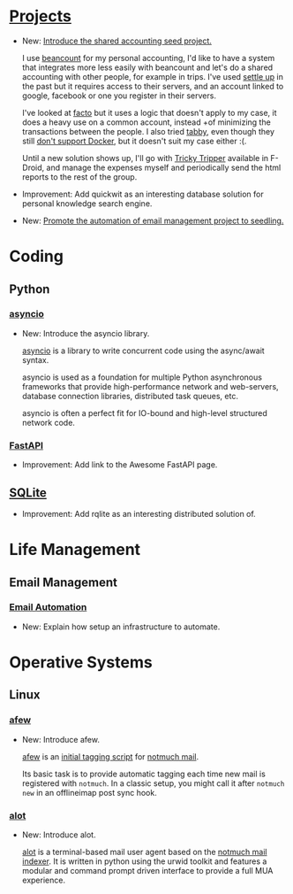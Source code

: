 # [Projects](projects.md)

* New: [Introduce the shared accounting seed project.](projects.md#shared-accounting)

    I use [beancount](beancount.md) for my personal accounting, I'd like to have
    a system that integrates more less easily with beancount and let's do a shared
    accounting with other people, for example in trips. I've used [settle
    up](https://settleup.io/) in the past but it requires access to their servers,
    and an account linked to google, facebook or one you register in their servers.
    
    I've looked at [facto](https://github.com/nymanjens/facto) but it uses a logic
    that doesn't apply to my case, it does a heavy use on a common account, instead
    +of minimizing the transactions between the people. I also tried
    [tabby](https://github.com/bertvandepoel/tabby#installation), even though they
    still [don't support Docker](https://github.com/bertvandepoel/tabby/issues/13),
    but it doesn't suit my case either :(.
    
    Until a new solution shows up, I'll go with [Tricky
    Tripper](https://github.com/koelleChristian/trickytripper) available in F-Droid,
    and manage the expenses myself and periodically send the html reports to the
    rest of the group.

* Improvement: Add quickwit as an interesting database solution for personal knowledge search engine.
* New: [Promote the automation of email management project to seedling.](projects.md#automate-email-management)

# Coding

## Python

### [asyncio](asyncio.md)

* New: Introduce the asyncio library.

    [asyncio](https://docs.python.org/3/library/asyncio.html) is a library to write
    concurrent code using the async/await syntax.
    
    asyncio is used as a foundation for multiple Python asynchronous frameworks that
    provide high-performance network and web-servers, database connection libraries,
    distributed task queues, etc.
    
    asyncio is often a perfect fit for IO-bound and high-level structured network
    code.

### [FastAPI](fastapi.md)

* Improvement: Add link to the Awesome FastAPI page.

## [SQLite](sqlite.md)

* Improvement: Add rqlite as an interesting distributed solution of.

# Life Management

## Email Management

### [Email Automation](email_automation.md)

* New: Explain how setup an infrastructure to automate.

# Operative Systems

## Linux

### [afew](afew.md)

* New: Introduce afew.

    [afew](https://github.com/afewmail/afew) is an [initial tagging
    script](http://notmuchmail.org/initial_tagging/) for [notmuch
    mail](notmuch.md).
    
    Its basic task is to provide automatic tagging each time new mail is registered
    with `notmuch`. In a classic setup, you might call it after `notmuch new` in an
    offlineimap post sync hook.

### [alot](alot.md)

* New: Introduce alot.

    [alot](https://github.com/pazz/alot) is a terminal-based mail user agent based
    on the [notmuch mail indexer](notmuch.md). It is written in python using the
    urwid toolkit and features a modular and command prompt driven interface to
    provide a full MUA experience.